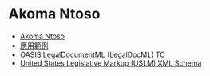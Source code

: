 # Akoma Ntoso

- [Akoma Ntoso](http://www.akomantoso.org/)
- [應用範例](http://examples.akomantoso.org/)
- [OASIS LegalDocumentML (LegalDocML) TC](https://www.oasis-open.org/committees/tc_home.php?wg_abbrev=legaldocml)
- [United States Legislative Markup (USLM) XML Schema](https://github.com/usgpo/uslm)
